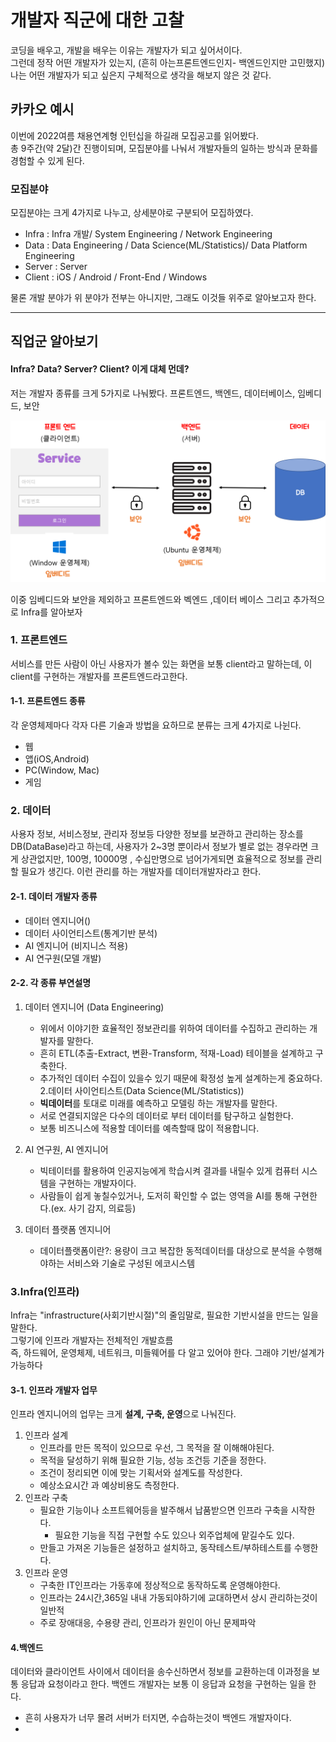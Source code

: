 # 개발자 직군에 대한 고찰
코딩을 배우고, 개발을 배우는 이유는 개발자가 되고 싶어서이다.   
그런데 정작 어떤 개발자가 있는지, (흔히 아는프론트엔드인지- 백엔드인지만 고민했지)
나는 어떤 개발자가 되고 싶은지 구체적으로 생각을 해보지 않은 것 같다. 

## 카카오 예시
이번에 2022여름 채용연계형 인턴십을 하길래 모집공고를 읽어봤다.    
총 9주간(약 2달)간 진행이되며, 모집분야를 나눠서 개발자들의 일하는 방식과 문화를 경험할 수 있게 된다. 

### 모집분야 
모집분야는 크게 4가지로 나누고, 상세분야로 구분되어 모집하였다. 

- Infra : Infra 개발/ System Engineering / Network Engineering
- Data : Data Engineering / Data Science(ML/Statistics)/ Data Platform Engineering
- Server :  Server
- Client : iOS / Android / Front-End / Windows

물론 개발 분야가 위 분야가 전부는 아니지만, 그래도 이것들 위주로 알아보고자 한다.

---

## 직업군 알아보기 
#### Infra? Data? Server? Client? 이게 대체 먼데?
저는 개발자 종류를 크게 5가지로 나눠봤다. 
프론트엔드, 백엔드, 데이터베이스, 임베디드, 보안 

<p align = center><img src = "../images/0.job/0-1.developmentType.png"></p>

이중 임베디드와 보안을 제외하고 
프론트엔드와  벡엔드 ,데이터 베이스 그리고 추가적으로 Infra를 알아보자 

### 1. 프론트엔드
서비스를 만든 사람이 아닌 사용자가 볼수 있는 화면을 보통 client라고 말하는데, 
이 client를 구현하는 개발자를 프론트엔드라고한다. 

#### 1-1. 프론트엔드 종류 
각 운영체제마다 각자 다른 기술과 방법을 요하므로 분류는 크게 4가지로 나뉜다.
 - 웹
 - 앱(iOS,Android)
 - PC(Window, Mac)
 - 게임


### 2. 데이터 
사용자 정보, 서비스정보, 관리자 정보등 다양한 정보를 보관하고 관리하는 장소를 DB(DataBase)라고 하는데,
사용자가 2~3명 뿐이라서 정보가 별로 없는 경우라면 크게 상관없지만, 100명, 10000명 , 수십만명으로 넘어가게되면 
효율적으로 정보를 관리할 필요가 생긴다.
이런 관리를 하는 개발자를 데이터개발자라고 한다. 

#### 2-1. 데이터 개발자 종류 
 - 데이터 엔지니어()
 - 데이터 사이언티스트(통계기반 분석)
 - AI 엔지니어 (비지니스 적용)
 - AI 연구원(모델 개발)
#### 2-2. 각 종류 부연설명 
1. 데이터 엔지니어 (Data Engineering)
    - 위에서 이야기한 효율적인 정보관리를 위하여 데이터를 수집하고 관리하는 개발자를 말한다.
    - 흔히 ETL(추출-Extract, 변환-Transform, 적재-Load) 테이블을 설계하고 구축한다. 
    - 추가적인 데이터 수집이 있을수 있기 때문에 확정성 높게 설계하는게 중요하다.
2.데이터 사이언티스트(Data Science(ML/Statistics))
   - **빅데이터**를 토대로 미래를 예측하고 모델링 하는 개발자를 말한다.  
   - 서로 연결되지않은 다수의 데이터로 부터 데이터를 탐구하고 실험한다.
   - 보통 비즈니스에 적용할 데이터를 예측할때 많이 적용합니다.
 
3. AI 연구원, AI 엔지니어 
    - 빅테이터를 활용하여 인공지능에게 학습시켜 결과를 내릴수 있게 컴퓨터 시스템을 구현하는 개발자이다. 
    - 사람들이 쉽게 놓칠수있거나, 도저히 확인할 수 없는 영역을 AI를 통해 구현한다.(ex. 사기 감지, 의료등)

4. 데이터 플랫폼 엔지니어
    - 데이터플랫폼이란?: 용량이 크고 복잡한 동적데이터를 대상으로 분석을 수행해야하는 서비스와 기술로 구성된 에코시스템

### 3.Infra(인프라)
Infra는 "infrastructure(사회기반시절)"의 줄임말로, 필요한 기반시설을 만드는 일을 말한다.    
그렇기에 인프라 개발자는 전체적인 개발흐름    
즉, 하드웨어, 운영체제, 네트워크, 미들웨어를 다 알고 있어야 한다. 그래야 기반/설계가 가능하다


#### 3-1. 인프라 개발자 업무 
인프라 엔지니어의 업무는 크게 **설계, 구축, 운영**으로 나눠진다. 
1. 인프라 설계 
    - 인프라를 만든 목적이 있으므로 우선, 그 목적을 잘 이해해야된다.
    - 목적을 달성하기 위해 필요한 기능, 성능 조건등 기준을 정한다. 
    - 조건이 정리되면 이에 맞는 기획서와 설계도를 작성한다. 
    - 예상소요시간 과 예상비용도 측정한다.
2. 인프라 구축
    - 필요한 기능이나 소프트웨어등을 발주해서 납품받으면 인프라 구축을 시작한다.
       - 필요한 기능을 직접 구현할 수도 있으나 외주업체에 맡길수도 있다.
    - 만들고 가져온 기능들은 설정하고 설치하고, 동작테스트/부하테스트를 수행한다. 
3. 인프라 운영
    - 구축한 IT인프라는 가동후에 정상적으로 동작하도록 운영해야한다.
    - 인프라는 24시간,365일 내내 가동되야하기에 교대하면서 상시 관리하는것이 일반적
    - 주로 장애대응, 수용량 관리, 인프라가 원인이 아닌 문제파악

#### 4.백엔드
데이터와 클라이언트 사이에서 데이터을 송수신하면서 정보를 교환하는데 이과정을 보통 응답과 요청이라고 한다.
백엔드 개발자는 보통 이 응답과 요청을 구현하는 일을 한다. 
- 흔히 사용자가 너무 몰려 서버가 터지면, 수습하는것이 백엔드 개발자이다. 
- 


